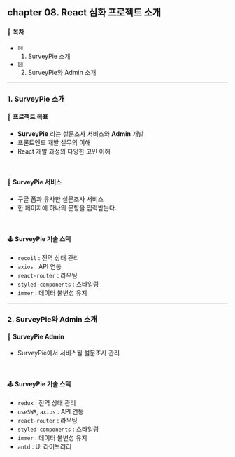 ## chapter 08. React 심화 프로젝트 소개

#### 🌱 목차

- [x] 1. SurveyPie 소개
- [x] 2. SurveyPie와 Admin 소개

---

### 1. SurveyPie 소개

#### 🎯 프로젝트 목표

- **SurveyPie** 라는 설문조사 서비스와 **Admin** 개발
- 프론트엔드 개발 실무의 이해
- React 개발 과정의 다양한 고민 이해

<br>

#### 📌 SurveyPie 서비스

- 구글 폼과 유사한 설문조사 서비스
- 한 페이지에 하나의 문항을 입력받는다.

<br>

#### 🕹️ SurveyPie 기술 스택

- `recoil` : 전역 상태 관리
- `axios` : API 연동
- `react-router` : 라우팅
- `styled-components` : 스타일링
- `immer` : 데이터 불변성 유지

---

### 2. SurveyPie와 Admin 소개

#### 📌 SurveyPie Admin

- SurveyPie에서 서비스될 설문조사 관리

<br>

#### 🕹️ SurveyPie 기술 스택

- `redux` : 전역 상태 관리
- `useSWR`, `axios` : API 연동
- `react-router` : 라우팅
- `styled-components` : 스타일링
- `immer` : 데이터 불변성 유지
- `antd` : UI 라이브러리
